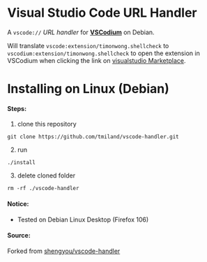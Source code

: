 # Visual Studio Code URL Handler
A `vscode://` *URL handler* for **[VSCodium](https://vscodium.com/)** on Debian.

Will translate `vscode:extension/timonwong.shellcheck` to `vscodium:extension/timonwong.shellcheck` to open the extension in VSCodium when clicking the link on [visualstudio Marketplace](https://marketplace.visualstudio.com).

# Installing on Linux (Debian)

#### Steps:

  1. clone this repository
```
git clone https://github.com/tmiland/vscode-handler.git
```
  2. run 
```
./install
```
  3. delete cloned folder
```
rm -rf ./vscode-handler
```


#### Notice:

- Tested on Debian Linux Desktop (Firefox 106)

#### Source:

Forked from [shengyou/vscode-handler](https://github.com/shengyou/vscode-handler)